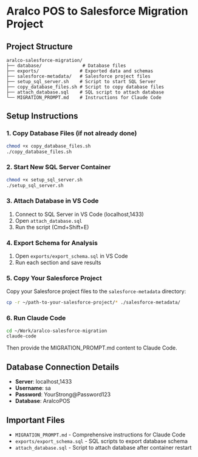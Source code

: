 # Aralco POS to Salesforce Migration Project

## Project Structure
```
aralco-salesforce-migration/
├── database/               # Database files
├── exports/               # Exported data and schemas
├── salesforce-metadata/   # Salesforce project files
├── setup_sql_server.sh    # Script to start SQL Server
├── copy_database_files.sh # Script to copy database files
├── attach_database.sql    # SQL script to attach database
└── MIGRATION_PROMPT.md    # Instructions for Claude Code
```

## Setup Instructions

### 1. Copy Database Files (if not already done)
```bash
chmod +x copy_database_files.sh
./copy_database_files.sh
```

### 2. Start New SQL Server Container
```bash
chmod +x setup_sql_server.sh
./setup_sql_server.sh
```

### 3. Attach Database in VS Code
1. Connect to SQL Server in VS Code (localhost,1433)
2. Open `attach_database.sql`
3. Run the script (Cmd+Shift+E)

### 4. Export Schema for Analysis
1. Open `exports/export_schema.sql` in VS Code
2. Run each section and save results

### 5. Copy Your Salesforce Project
Copy your Salesforce project files to the `salesforce-metadata` directory:
```bash
cp -r ~/path-to-your-salesforce-project/* ./salesforce-metadata/
```

### 6. Run Claude Code
```bash
cd ~/Work/aralco-salesforce-migration
claude-code
```

Then provide the MIGRATION_PROMPT.md content to Claude Code.

## Database Connection Details
- **Server**: localhost,1433
- **Username**: sa
- **Password**: YourStrong@Password123
- **Database**: AralcoPOS

## Important Files
- `MIGRATION_PROMPT.md` - Comprehensive instructions for Claude Code
- `exports/export_schema.sql` - SQL scripts to export database schema
- `attach_database.sql` - Script to attach database after container restart